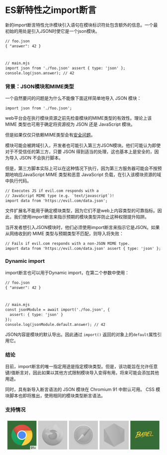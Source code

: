 # ES新特性之import断言
新的import断言特性允许模块引入语句在模块标识符处包含额外的信息。一个最初始的用处是引入JSON时使它是一个json模块。

	// foo.json
	{ "answer": 42 }
	

#

	// main.mjs
	import json from './foo.json' assert { type: 'json' };
	console.log(json.answer); // 42
	
### 背景：JSON模块和MIME类型
一个自然要问的问题是为什么不能像下面这样简单地导入 JSON 模块：

	import json from './foo.json';
	
web平台会在执行模块资源之前先检查模块的MIME类型的有效性。理论上该 MIME 类型也可用于确定将资源视为 JSON 还是 JavaScript 模块。

但是如果仅仅只依赖MIME类型会有[安全问题](https://github.com/WICG/webcomponents/issues/839)。

模块可能会被跨域引入，开发者也可能引入第三方JSON模块。他们可能认为即使对于不受信任的第三方，只要 JSON 得到适当的处理，这也基本上是安全的，因为导入 JSON 不会执行脚本。

但是，第三方脚本实际上可以在这种情况下执行，因为第三方服务器可能会不按预期地响应JavaScript MIME 类型和恶意 JavaScript 负载，在引入该模块资源的域中执行代码。

	// Executes JS if evil.com responds with a
	// JavaScript MIME type (e.g. `text/javascript`)!
	import data from 'https://evil.com/data.json';
	
文件扩展名不能用于确定模块类型，因为它们不是web上内容类型的可靠指标。因此，我们使用import断言来指示预期的模块类型并防止这种权限提升陷阱。

当开发者想引入JSON模块时，他们必须使用import断言来指示它是JSON。如果从网络收到的 MIME 类型与预期类型不匹配，则导入将失败：

	// Fails if evil.com responds with a non-JSON MIME type.
	import data from 'https://evil.com/data.json' assert { type: 'json' };

### Dynamic import

import断言也可以用于Dynamic import，在第二个参数中使用：

	// foo.json
	{ "answer": 42 }
	
#

	// main.mjs
	const jsonModule = await import('./foo.json', {
	  assert: { type: 'json' }
	});
	console.log(jsonModule.default.answer); // 42

JSON内容是模块的默认导出。因此通过 `import()` 返回的对象上的`default`属性引用它。

### 结论
目前，import断言的唯一指定用途是指定模块类型。但是，该功能旨在允许任意键/值断言对，因此如果以其他方式限制模块导入变得有用，将来可能会添加其他用途。

同时，具有新导入断言语法的 JSON 模块在 Chromium 91 中默认可用。 CSS 模块脚本也即将推出，使用相同的模块类型断言语法。

### 支持情况

![](https://github.com/DuLinRain/pictures/blob/master/esnext/import_assert.png?raw=true)




